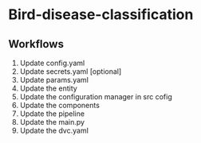 # Bird-disease-classification


## Workflows

1. Update config.yaml
2. Update secrets.yaml [optional]
3. Update params.yaml
4. Update the entity
5. Update the configuration manager in src cofig
6. Update the components
7. Update the pipeline
8. Update the main.py
9. Update the dvc.yaml